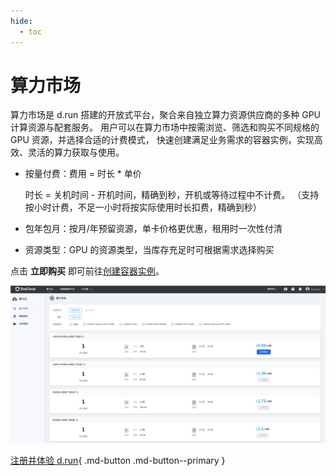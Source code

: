 ```yaml
---
hide:
  - toc
---
```


# 算力市场

算力市场是 d.run 搭建的开放式平台，聚合来自独立算力资源供应商的多种 GPU 计算资源与配套服务。
用户可以在算力市场中按需浏览、筛选和购买不同规格的 GPU 资源，并选择合适的计费模式，
快速创建满足业务需求的容器实例，实现高效、灵活的算力获取与使用。

- 按量付费：费用 = 时长 * 单价

    时长 = 关机时间 - 开机时间，精确到秒，开机或等待过程中不计费。
    （支持按小时计费，不足一小时将按实际使用时长扣费，精确到秒）

- 包年包月：按月/年预留资源，单卡价格更优惠，租用时一次性付清
- 资源类型：GPU 的资源类型，当库存充足时可根据需求选择购买
  
点击 **立即购买** 即可前往[创建容器实例](instance.md)。

![算力市场](images/gpu-market.png)

[注册并体验 d.run](https://console.d.run/){ .md-button .md-button--primary }
